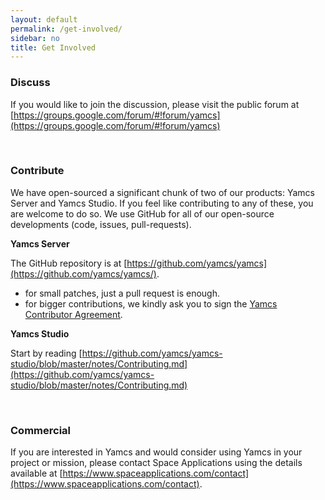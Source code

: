 ```yaml
---
layout: default
permalink: /get-involved/
sidebar: no
title: Get Involved
---
```


### Discuss
If you would like to join the discussion, please visit the public forum at [https://groups.google.com/forum/#!forum/yamcs](https://groups.google.com/forum/#!forum/yamcs)

<p>&nbsp;</p>

### Contribute

We have open-sourced a significant chunk of two of our products: Yamcs Server and Yamcs Studio. If you feel like contributing to any of these, you are welcome to do so. We use GitHub for all of our open-source developments (code, issues, pull-requests).

**Yamcs Server**

The GitHub repository is at [https://github.com/yamcs/yamcs](https://github.com/yamcs/yamcs/).

- for small patches, just a pull request is enough.
- for bigger contributions, we kindly ask you to sign the [Yamcs Contributor Agreement](/assets/pdf/Yamcs_Contributor_Agreement_v1.pdf).


**Yamcs Studio**

Start by reading [https://github.com/yamcs/yamcs-studio/blob/master/notes/Contributing.md](https://github.com/yamcs/yamcs-studio/blob/master/notes/Contributing.md)

<p>&nbsp;</p>

### Commercial

If you are interested in Yamcs and would consider using Yamcs in your project or mission, please contact Space Applications using the details available at [https://www.spaceapplications.com/contact](https://www.spaceapplications.com/contact). 
